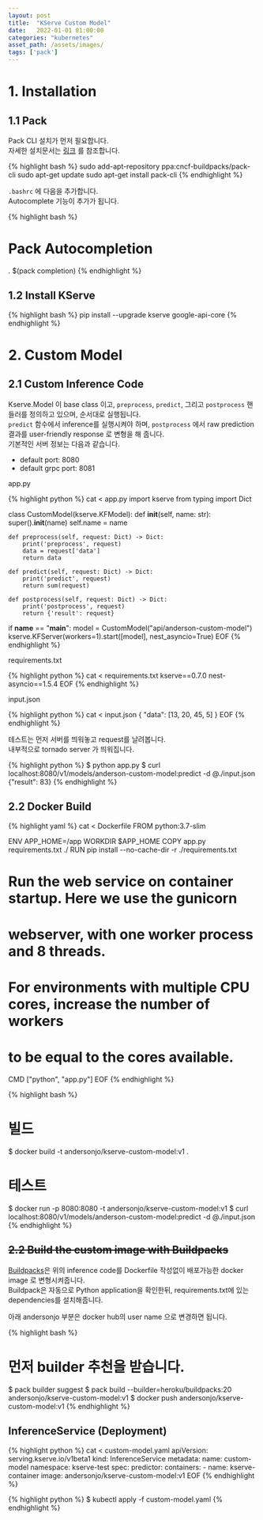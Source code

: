 ```yaml
---
layout: post 
title:  "KServe Custom Model"
date:   2022-01-01 01:00:00 
categories: "kubernetes"
asset_path: /assets/images/ 
tags: ['pack']
---
```



# 1. Installation

## 1.1 Pack 

Pack CLI 설치가 먼저 필요합니다. <br>
자세한 설치문서는 [링크](https://buildpacks.io/docs/tools/pack/) 를 참조합니다.


{% highlight bash %}
sudo add-apt-repository ppa:cncf-buildpacks/pack-cli
sudo apt-get update
sudo apt-get install pack-cli
{% endhighlight %}


`.bashrc` 에 다음을 추가합니다. <br>
Autocomplete 기능이 추가가 됩니다. 

{% highlight bash %}
# Pack Autocompletion
. $(pack completion)
{% endhighlight %}


## 1.2 Install KServe 

{% highlight bash %}
pip install --upgrade kserve google-api-core 
{% endhighlight %}



# 2. Custom Model

## 2.1 Custom Inference Code 

Kserve.Model 이 base class 이고, `preprocess`, `predict`, 그리고 `postprocess` 핸들러를 정의하고 있으며, 순서대로 실행됩니다. <br>
`predict` 함수에서 inference를 실행시켜야 하며, `postprocess` 에서 raw prediction 결과를 user-friendly response 로 변형을 해 줍니다.<br>
기본적인 서버 정보는 다음과 같습니다.

 - default port: 8080
 - default grpc port: 8081

app.py

{% highlight python %}
cat <<EOF > app.py
import kserve
from typing import Dict

class CustomModel(kserve.KFModel):
    def __init__(self, name: str):
        super().__init__(name)
        self.name = name

    def preprocess(self, request: Dict) -> Dict:
        print('preprocess', request)
        data = request['data']
        return data

    def predict(self, request: Dict) -> Dict:
        print('predict', request)
        return sum(request)

    def postprocess(self, request: Dict) -> Dict:
        print('postprocess', request)
        return {'result': request}

if __name__ == "__main__":
    model = CustomModel("api/anderson-custom-model")
    kserve.KFServer(workers=1).start([model], nest_asyncio=True)
EOF
{% endhighlight %}

requirements.txt

{% highlight python %}
cat <<EOF > requirements.txt
kserve==0.7.0
nest-asyncio==1.5.4
EOF
{% endhighlight %}

input.json

{% highlight python %}
cat <<EOF > input.json
{
  "data": [13, 20, 45, 5]
}
EOF
{% endhighlight %}

테스트는 먼저 서버를 띄워놓고 request를 날려봅니다. <br>
내부적으로 tornado server 가 띄워집니다. 

{% highlight python %}
$ python app.py
$ curl localhost:8080/v1/models/anderson-custom-model:predict -d @./input.json
{"result": 83}
{% endhighlight %}




## 2.2 Docker Build

{% highlight yaml %}
cat <<EOF > Dockerfile
FROM python:3.7-slim

ENV APP_HOME=/app
WORKDIR \$APP_HOME
COPY app.py requirements.txt ./
RUN pip install --no-cache-dir -r ./requirements.txt

# Run the web service on container startup. Here we use the gunicorn
# webserver, with one worker process and 8 threads.
# For environments with multiple CPU cores, increase the number of workers
# to be equal to the cores available.
CMD ["python", "app.py"]
EOF
{% endhighlight %}


{% highlight bash %}
# 빌드
$ docker build -t andersonjo/kserve-custom-model:v1 .

# 테스트
$ docker run -p 8080:8080 -t andersonjo/kserve-custom-model:v1
$ curl localhost:8080/v1/models/anderson-custom-model:predict -d @./input.json
{% endhighlight %}


## ~~2.2 Build the custom image with Buildpacks~~

[Buildpacks](https://buildpacks.io/)은 위의 inference code를 Dockerfile 작성없이 배포가능한 docker image 로 변형시켜줍니다.<br>
Buildpack은 자동으로 Python application을 확인한뒤, requirements.txt에 있는 dependencies를 설치해줍니다. <br>

아래 andersonjo 부분은 docker hub의 user name 으로 변경하면 됩니다.

{% highlight bash %}
# 먼저 builder 추천을 받습니다. 
$ pack builder suggest
$ pack build --builder=heroku/buildpacks:20 andersonjo/kserve-custom-model:v1
$ docker push andersonjo/kserve-custom-model:v1
{% endhighlight %}


## InferenceService (Deployment)



{% highlight python %}
cat <<EOF > custom-model.yaml
apiVersion: serving.kserve.io/v1beta1
kind: InferenceService
metadata:
  name: custom-model
  namespace: kserve-test
spec:
  predictor:
    containers:
      - name: kserve-container
        image: andersonjo/kserve-custom-model:v1
EOF
{% endhighlight %}


{% highlight python %}
$ kubectl apply -f custom-model.yaml
{% endhighlight %}